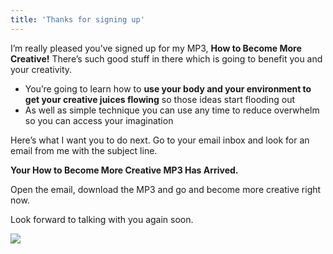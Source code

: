 ```yaml
---
title: 'Thanks for signing up'
---
```


[comment]: # (YouTube video QDnDZTjizOU should go here)

<div id="thanks_text">

I’m really pleased you’ve signed up for my MP3, **How to Become More Creative!** There’s such good stuff in there which is going to benefit you and your creativity.

* You’re going to learn how to **use your body and your environment to get your creative juices flowing** so those ideas start flooding out
* As well as simple technique you can use any time to reduce overwhelm so you can access your imagination

Here’s what I want you to do next. 
Go to your email inbox and look for an email from me with the subject line.

**Your How to Become More Creative MP3 Has Arrived.**

Open the email, download the MP3 and go and become more creative right now.

Look forward to talking with you again soon.

<div>

<div id="thanks_pic">

<img src="/images/rachel_frame.png"/>

</div>